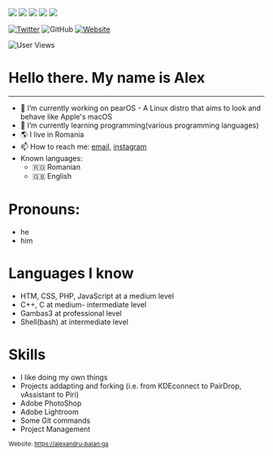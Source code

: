![](http://github-profile-summary-cards.vercel.app/api/cards/profile-details?username=alxb421&theme=github_dark)
![](http://github-profile-summary-cards.vercel.app/api/cards/repos-per-language?username=alxb421&theme=github_dark)
![](http://github-profile-summary-cards.vercel.app/api/cards/most-commit-language?username=alxb421&theme=github_dark)
![](http://github-profile-summary-cards.vercel.app/api/cards/stats?username=alxb421&theme=github_dark)
![](http://github-profile-summary-cards.vercel.app/api/cards/productive-time?username=alxb421&theme=github_dark&utcOffset=3)

[![Twitter](https://img.shields.io/badge/Twitter-Follow-1c1c1c?style=for-the-badge&logo=twitter)](https://twitter.com/alxb421)
![GitHub](https://img.shields.io/github/followers/alxb421?color=1c1c1c&label=follow&logo=github&style=for-the-badge)
[![Website](https://img.shields.io/badge/Portfolio-Visit-1c1c1c?style=for-the-badge)](https://pearos.xyz)

<!-- <p><img src="https://github-readme-stats.vercel.app/api?username=alxb421&show_icons=true&theme=dark&icon_color=eee"> </p> -->

<!-- ![image](https://user-images.githubusercontent.com/72302254/153517936-44043634-b050-469a-bc1c-3982e345b2b4.png) -->


![User Views](https://komarev.com/ghpvc/?username=alxb421&color=dc143c)

<h1>Hello there. My name is Alex</h1>

---

- 🔭 I’m currently working on pearOS - A Linux distro that aims to look and behave like Apple's macOS
- 🌱 I’m currently learning programming(various programming languages)
- 🌎 I live in Romania
- 📫 How to reach me: [email](mailto:alex@pearos.xyz), [instagram](instagram.com/alxb421)
- Known languages:
  - 🇷🇴 Romanian
  - 🇬🇧 English
<!--- 💬 Ask me about ...-->
<!--- ⚡ Fun fact: ...-->
# Pronouns:
- he
- him

# Languages I know
- HTM, CSS, PHP, JavaScript at a medium level
- C++, C at medium- intermediate level
- Gambas3 at professional level
- Shell(bash) at intermediate level

# Skills
- I like doing my own things
- Projects addapting and forking (i.e. from KDEconnect to PairDrop, vAssistant to Piri)
- Adobe PhotoShop
- Adobe Lightroom
- Some Git commands
- Project Management

<sub>Website: https://alexandru-balan.ga</sub>
